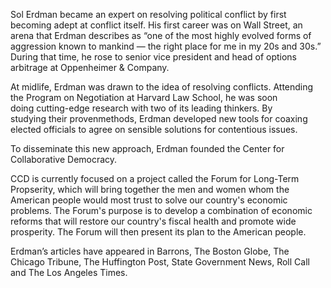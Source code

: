 Sol Erdman became an expert on resolving political conflict by first becoming adept at conflict itself. His first career was on Wall Street, an arena that Erdman describes as “one of the most highly evolved forms of aggression known to mankind — the right place for me in my 20s and 30s.” During that time, he rose to senior vice president and head of options arbitrage at Oppenheimer & Company.

At midlife, Erdman was drawn to the idea of resolving conflicts. Attending the Program on Negotiation at Harvard Law School, he was soon doing cutting-edge research with two of its leading thinkers. By studying their provenmethods, Erdman developed new tools for coaxing elected officials to agree on sensible solutions for contentious issues.

To disseminate this new approach, Erdman founded the Center for Collaborative Democracy. 

CCD is currently focused on a project called the Forum for Long-Term Propserity, which will bring together the men and women whom the American people would most trust to solve our country's economic problems. The Forum's purpose is to develop a combination of economic reforms that will restore our country's fiscal health and promote wide prosperity. The Forum will then present its plan to the American people. 

Erdman’s articles have appeared in Barrons, The Boston Globe, The Chicago Tribune, The Huffington Post, State Government News, Roll Call and The Los Angeles Times.
